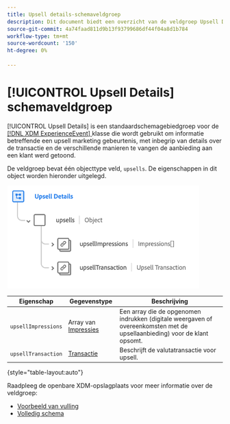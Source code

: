 ```yaml
---
title: Upsell details-schemaveldgroep
description: Dit document biedt een overzicht van de veldgroep Upsell Details.
source-git-commit: 4a74faad811d9b13f93799686df44f04a8d1b784
workflow-type: tm+mt
source-wordcount: '150'
ht-degree: 0%

---
```


# [!UICONTROL Upsell Details] schemaveldgroep

[!UICONTROL Upsell Details] is een standaardschemagebiedgroep voor de  [[!DNL XDM ExperienceEvent] ](../../classes/experienceevent.md) klasse die wordt gebruikt om informatie betreffende een upsell marketing gebeurtenis, met inbegrip van details over de transactie en de verschillende manieren te vangen de aanbieding aan een klant werd getoond.

De veldgroep bevat één objecttype veld, `upsells`. De eigenschappen in dit object worden hieronder uitgelegd.

![Structuur van Details uploaden](../../images/field-groups/upsell-details.png)

| Eigenschap | Gegevenstype | Beschrijving |
| --- | --- | --- |
| `upsellImpressions` | Array van [Impressies](../../data-types/impressions.md) | Een array die de opgenomen indrukken (digitale weergaven of overeenkomsten met de upsellaanbieding) voor de klant opsomt. |
| `upsellTransaction` | [Transactie](../../data-types/transaction.md) | Beschrijft de valutatransactie voor upsell. |

{style=&quot;table-layout:auto&quot;}

Raadpleeg de openbare XDM-opslagplaats voor meer informatie over de veldgroep:

* [Voorbeeld van vulling](https://github.com/adobe/xdm/blob/master/components/fieldgroups/experience-event/industry-verticals/experienceevent-upsell-details.example.1.json)
* [Volledig schema](https://github.com/adobe/xdm/blob/master/components/fieldgroups/experience-event/industry-verticals/experienceevent-upsell-details.schema.json)
